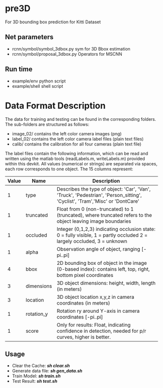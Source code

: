 # pre3D
For 3D bounding box prediction for Kitti Dataset

## Net parameters
* rcnn/symbol/symbol_3dbox.py	sym for 3D Bbox estimation
* rcnn/symbol/proposal_3dbox.py Operators for MSCNN

## Run time
* example/env 		python script
* example/shell		shell script

Data Format Description
=======================

The data for training and testing can be found in the corresponding folders.
The sub-folders are structured as follows:

  - image_02/ contains the left color camera images (png)
  - label_02/ contains the left color camera label files (plain text files)
  - calib/ contains the calibration for all four cameras (plain text file)

The label files contain the following information, which can be read and
written using the matlab tools (readLabels.m, writeLabels.m) provided within
this devkit. All values (numerical or strings) are separated via spaces,
each row corresponds to one object. The 15 columns represent:

Value | Name      | Description
------|-----------|------------------------------------------------------------------------------------------------------------------------------
1     | type      | Describes the type of object: 'Car', 'Van', 'Truck', 'Pedestrian', 'Person_sitting', 'Cyclist', 'Tram','Misc' or 'DontCare' 
1     | truncated | Float from 0 (non-truncated) to 1 (truncated), where truncated refers to the object leaving image boundaries
1     | occluded  | Integer (0,1,2,3) indicating occlusion state: 0 = fully visible, 1 = partly occluded 2 = largely occluded, 3 = unknown
1     | alpha     |   Observation angle of object, ranging [-pi..pi]
4     | bbox      |   2D bounding box of object in the image (0-based index): contains left, top, right, bottom pixel coordinates
3     | dimensions|   3D object dimensions: height, width, length (in meters)
3     | location  |   3D object location x,y,z in camera coordinates (in meters)
1     | rotation_y|   Rotation ry around Y-axis in camera coordinates [-pi..pi]
1     | score     |   Only for results: Float, indicating confidence in detection, needed for p/r curves, higher is better.

## Usage
* Clear the Cache:    ***sh clear.sh***
* Generate data file: ***sh gen_data.sh***
* Train Model:        ***sh train.sh***
* Test Result:        ***sh test.sh***

